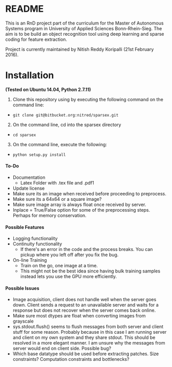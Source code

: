 # README

This is an RnD project part of the curriculum for the Master of Autonomous Systems program in University of Applied Sciences Bonn-Rhein-Sieg. The aim is to be build an object recognition tool using deep learning and sparse coding for feature extraction.

Project is currently maintained by Nitish Reddy Koripalli (21st February 2016).


# Installation

**(Tested on Ubuntu 14.04, Python 2.7.11)**

1. Clone this repository using by executing the following command on the command line:
  * ```git clone git@bitbucket.org:nitred/sparsex.git```
2. On the command line, cd into the sparsex directory
  * ```cd sparsex```
3. On the command line, execute the following:
  * ```python setup.py install```


#### To-Do

* Documentation
  * Latex Folder with .tex file and .pdf1
* Update license
* Make sure its an image when received before proceeding to preprocess.
* Make sure its a 64x64 or a square image?
* Make sure image array is always float once received by server.
* Inplace = True/False option for some of the preprocessing steps. Perhaps for memory conservation.


#### Possible Features

* Logging functionality
* Continuity functionality
  * If there's an error in the code and the process breaks. You can pickup where you left off after you fix the bug.
* On-line Training
  * Train on the go, one image at a time.
  * This might not be the best idea since having bulk training samples instead lets you use the GPU more efficiently.


#### Possible Issues
* Image acquisition, client does not handle well when the server goes down. Client sends a request to an unavailable server and waits for a response but does not recover when the server comes back online.
* Make sure most dtypes are float when converting images from grayscale
* sys.stdout.flush() seems to flush messages from both server and client stuff for some reason. Probably because in this case I am running server and client on my own system and they share stdout. This should be resolved in a more elegant manner. I am unsure why the messages from server would end on client side. Possible bug?
* Which base datatype should be used before extracting patches. Size constraints? Computation constraints and bottlenecks?
